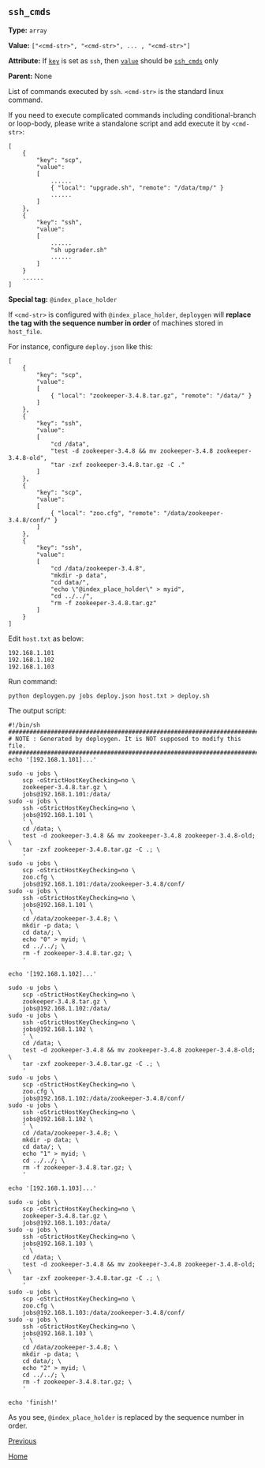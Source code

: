 `ssh_cmds`
----------

**Type:** `array`

**Value:** `["<cmd-str>", "<cmd-str>", ... , "<cmd-str>"]`

**Attribute:** If [`key`](key.md) is set as `ssh`, then [`value`](value.md) should be [`ssh_cmds`](ssh_cmds.md) only

**Parent:** None

List of commands executed by `ssh`. `<cmd-str>` is the standard linux command.  

If you need to execute complicated commands including conditional-branch or loop-body, please write a standalone script and add execute it by `<cmd-str>`:  

    [
        {
	        "key": "scp",
	        "value":
	        [
                ......
	            { "local": "upgrade.sh", "remote": "/data/tmp/" }
                ......
	        ]
	    },
	    {
	        "key": "ssh",
	        "value":
	        [
	            ......
	            "sh upgrader.sh"
                ......
	        ]
	    }
        ......
	]

**Special tag:** `@index_place_holder`

If `<cmd-str>` is configured with `@index_place_holder`, `deploygen` will **replace the tag with the sequence number in order** of machines stored in `host_file`.  

For instance, configure `deploy.json` like this:  

    [
        {
            "key": "scp",
            "value":
            [
                { "local": "zookeeper-3.4.8.tar.gz", "remote": "/data/" }
            ]
        },
        {
            "key": "ssh",
            "value":
            [
                "cd /data",
                "test -d zookeeper-3.4.8 && mv zookeeper-3.4.8 zookeeper-3.4.8-old",
                "tar -zxf zookeeper-3.4.8.tar.gz -C ."
            ]
        },
        {
            "key": "scp",
            "value":
            [
                { "local": "zoo.cfg", "remote": "/data/zookeeper-3.4.8/conf/" }
            ]
        },
        {
            "key": "ssh",
            "value":
            [
                "cd /data/zookeeper-3.4.8",
                "mkdir -p data",
                "cd data/",
                "echo \"@index_place_holder\" > myid",
                "cd ../../",
                "rm -f zookeeper-3.4.8.tar.gz"
            ]
        }
    ]

Edit `host.txt` as below:  

    192.168.1.101
    192.168.1.102
    192.168.1.103

Run command:  

    python deploygen.py jobs deploy.json host.txt > deploy.sh

The output script:  

    #!/bin/sh
    ##############################################################################
    # NOTE : Generated by deploygen. It is NOT supposed to modify this file.
    ##############################################################################
    echo '[192.168.1.101]...'
    
    sudo -u jobs \
        scp -oStrictHostKeyChecking=no \
        zookeeper-3.4.8.tar.gz \
        jobs@192.168.1.101:/data/
    sudo -u jobs \
        ssh -oStrictHostKeyChecking=no \
        jobs@192.168.1.101 \
        ' \
        cd /data; \
        test -d zookeeper-3.4.8 && mv zookeeper-3.4.8 zookeeper-3.4.8-old; \
        tar -zxf zookeeper-3.4.8.tar.gz -C .; \
        '
    sudo -u jobs \
        scp -oStrictHostKeyChecking=no \
        zoo.cfg \
        jobs@192.168.1.101:/data/zookeeper-3.4.8/conf/
    sudo -u jobs \
        ssh -oStrictHostKeyChecking=no \
        jobs@192.168.1.101 \
        ' \
        cd /data/zookeeper-3.4.8; \
        mkdir -p data; \
        cd data/; \
        echo "0" > myid; \
        cd ../../; \
        rm -f zookeeper-3.4.8.tar.gz; \
        '
    
    echo '[192.168.1.102]...'
    
    sudo -u jobs \
        scp -oStrictHostKeyChecking=no \
        zookeeper-3.4.8.tar.gz \
        jobs@192.168.1.102:/data/
    sudo -u jobs \
        ssh -oStrictHostKeyChecking=no \
        jobs@192.168.1.102 \
        ' \
        cd /data; \
        test -d zookeeper-3.4.8 && mv zookeeper-3.4.8 zookeeper-3.4.8-old; \
        tar -zxf zookeeper-3.4.8.tar.gz -C .; \
        '
    sudo -u jobs \
        scp -oStrictHostKeyChecking=no \
        zoo.cfg \
        jobs@192.168.1.102:/data/zookeeper-3.4.8/conf/
    sudo -u jobs \
        ssh -oStrictHostKeyChecking=no \
        jobs@192.168.1.102 \
        ' \
        cd /data/zookeeper-3.4.8; \
        mkdir -p data; \
        cd data/; \
        echo "1" > myid; \
        cd ../../; \
        rm -f zookeeper-3.4.8.tar.gz; \
        '
    
    echo '[192.168.1.103]...'
    
    sudo -u jobs \
        scp -oStrictHostKeyChecking=no \
        zookeeper-3.4.8.tar.gz \
        jobs@192.168.1.103:/data/
    sudo -u jobs \
        ssh -oStrictHostKeyChecking=no \
        jobs@192.168.1.103 \
        ' \
        cd /data; \
        test -d zookeeper-3.4.8 && mv zookeeper-3.4.8 zookeeper-3.4.8-old; \
        tar -zxf zookeeper-3.4.8.tar.gz -C .; \
        '
    sudo -u jobs \
        scp -oStrictHostKeyChecking=no \
        zoo.cfg \
        jobs@192.168.1.103:/data/zookeeper-3.4.8/conf/
    sudo -u jobs \
        ssh -oStrictHostKeyChecking=no \
        jobs@192.168.1.103 \
        ' \
        cd /data/zookeeper-3.4.8; \
        mkdir -p data; \
        cd data/; \
        echo "2" > myid; \
        cd ../../; \
        rm -f zookeeper-3.4.8.tar.gz; \
        '
    
    echo 'finish!'

As you see, `@index_place_holder` is replaced by the sequence number in order.  

[Previous](../deploygen.md)

[Home](../../index.md)